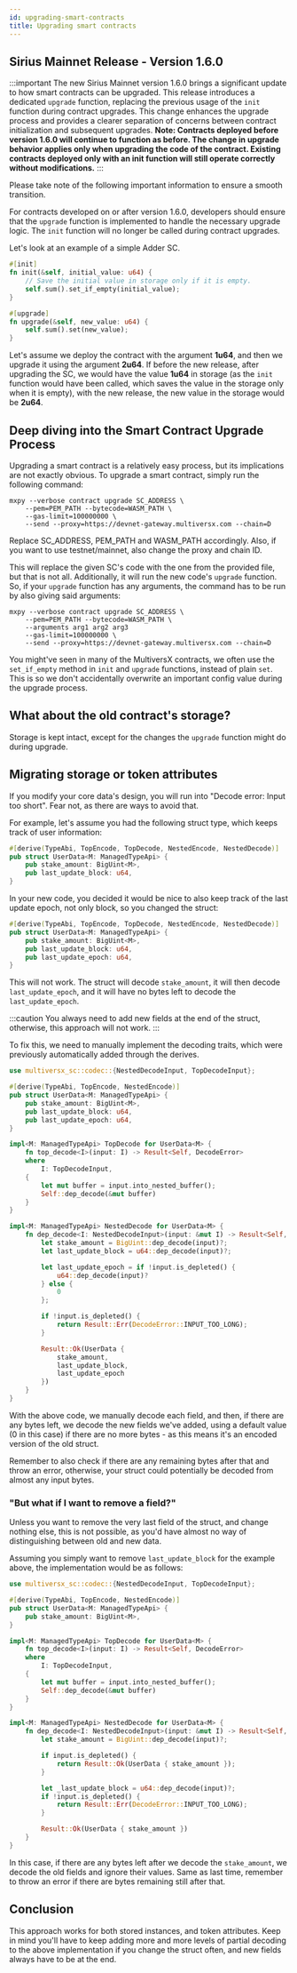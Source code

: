 ```yaml
---
id: upgrading-smart-contracts
title: Upgrading smart contracts
---
```


[comment]: # (mx-abstract)

## Sirius Mainnet Release - Version 1.6.0

:::important
The new Sirius Mainnet version 1.6.0 brings a significant update to how smart contracts can be upgraded. This release introduces a dedicated `upgrade` function, replacing the previous usage of the `init` function during contract upgrades. This change enhances the upgrade process and provides a clearer separation of concerns between contract initialization and subsequent upgrades.
**Note: Contracts deployed before version 1.6.0 will continue to function as before. The change in upgrade behavior applies only when upgrading the code of the contract. Existing contracts deployed only with an init function will still operate correctly without modifications.**
:::

Please take note of the following important information to ensure a smooth transition.

For contracts developed on or after version 1.6.0, developers should ensure that the `upgrade` function is implemented to handle the necessary upgrade logic. The `init` function will no longer be called during contract upgrades.

Let's look at an example of a simple Adder SC.

```rust
#[init]
fn init(&self, initial_value: u64) {
    // Save the initial value in storage only if it is empty.
    self.sum().set_if_empty(initial_value);
}

#[upgrade]
fn upgrade(&self, new_value: u64) {
    self.sum().set(new_value);
}
```

Let's assume we deploy the contract with the argument **1u64**, and then we upgrade it using the argument **2u64**. If before the new release, after upgrading the SC, we would have the value **1u64** in storage (as the `init` function would have been called, which saves the value in the storage only when it is empty), with the new release, the new value in the storage would be **2u64**.

[comment]: # (mx-context-auto)

## Deep diving into the Smart Contract Upgrade Process

Upgrading a smart contract is a relatively easy process, but its implications are not exactly obvious. To upgrade a smart contract, simply run the following command:

```
mxpy --verbose contract upgrade SC_ADDRESS \
    --pem=PEM_PATH --bytecode=WASM_PATH \
    --gas-limit=100000000 \
    --send --proxy=https://devnet-gateway.multiversx.com --chain=D
```

Replace SC_ADDRESS, PEM_PATH and WASM_PATH accordingly. Also, if you want to use testnet/mainnet, also change the proxy and chain ID.

This will replace the given SC's code with the one from the provided file, but that is not all. Additionally, it will run the new code's `upgrade` function. So, if your `upgrade` function has any arguments, the command has to be run by also giving said arguments:

```
mxpy --verbose contract upgrade SC_ADDRESS \
    --pem=PEM_PATH --bytecode=WASM_PATH \
    --arguments arg1 arg2 arg3
    --gas-limit=100000000 \
    --send --proxy=https://devnet-gateway.multiversx.com --chain=D
```

You might've seen in many of the MultiversX contracts, we often use the `set_if_empty` method in `init` and `upgrade` functions, instead of plain `set`. This is so we don't accidentally overwrite an important config value during the upgrade process.

[comment]: # (mx-context-auto)

## What about the old contract's storage?

Storage is kept intact, except for the changes the `upgrade` function might do during upgrade.

[comment]: # (mx-context-auto)

## Migrating storage or token attributes

If you modify your core data's design, you will run into "Decode error: Input too short". Fear not, as there are ways to avoid that.

For example, let's assume you had the following struct type, which keeps track of user information:

```rust
#[derive(TypeAbi, TopEncode, TopDecode, NestedEncode, NestedDecode)]
pub struct UserData<M: ManagedTypeApi> {
    pub stake_amount: BigUint<M>,
    pub last_update_block: u64,
}
```

In your new code, you decided it would be nice to also keep track of the last update epoch, not only block, so you changed the struct:

```rust
#[derive(TypeAbi, TopEncode, TopDecode, NestedEncode, NestedDecode)]
pub struct UserData<M: ManagedTypeApi> {
    pub stake_amount: BigUint<M>,
    pub last_update_block: u64,
    pub last_update_epoch: u64,
}
```

This will not work. The struct will decode `stake_amount`, it will then decode `last_update_epoch`, and it will have no bytes left to decode the `last_update_epoch`.

:::caution
You always need to add new fields at the end of the struct, otherwise, this approach will not work.
:::

To fix this, we need to manually implement the decoding traits, which were previously automatically added through the derives.

```rust
use multiversx_sc::codec::{NestedDecodeInput, TopDecodeInput};

#[derive(TypeAbi, TopEncode, NestedEncode)]
pub struct UserData<M: ManagedTypeApi> {
    pub stake_amount: BigUint<M>,
    pub last_update_block: u64,
    pub last_update_epoch: u64,
}

impl<M: ManagedTypeApi> TopDecode for UserData<M> {
    fn top_decode<I>(input: I) -> Result<Self, DecodeError>
    where
        I: TopDecodeInput,
    {
        let mut buffer = input.into_nested_buffer();
        Self::dep_decode(&mut buffer)
    }
}

impl<M: ManagedTypeApi> NestedDecode for UserData<M> {
    fn dep_decode<I: NestedDecodeInput>(input: &mut I) -> Result<Self, DecodeError> {
        let stake_amount = BigUint::dep_decode(input)?;
        let last_update_block = u64::dep_decode(input)?;

        let last_update_epoch = if !input.is_depleted() {
            u64::dep_decode(input)?
        } else {
            0
        };

        if !input.is_depleted() {
            return Result::Err(DecodeError::INPUT_TOO_LONG);
        }

        Result::Ok(UserData {
            stake_amount,
            last_update_block,
            last_update_epoch
        })
    }
}
```

With the above code, we manually decode each field, and then, if there are any bytes left, we decode the new fields we've added, using a default value (0 in this case) if there are no more bytes - as this means it's an encoded version of the old struct.

Remember to also check if there are any remaining bytes after that and throw an error, otherwise, your struct could potentially be decoded from almost any input bytes.

[comment]: # (mx-context-auto)

### "But what if I want to remove a field?"

Unless you want to remove the very last field of the struct, and change nothing else, this is not possible, as you'd have almost no way of distinguishing between old and new data.

Assuming you simply want to remove `last_update_block` for the example above, the implementation would be as follows:

```rust
use multiversx_sc::codec::{NestedDecodeInput, TopDecodeInput};

#[derive(TypeAbi, TopEncode, NestedEncode)]
pub struct UserData<M: ManagedTypeApi> {
    pub stake_amount: BigUint<M>,
}

impl<M: ManagedTypeApi> TopDecode for UserData<M> {
    fn top_decode<I>(input: I) -> Result<Self, DecodeError>
    where
        I: TopDecodeInput,
    {
        let mut buffer = input.into_nested_buffer();
        Self::dep_decode(&mut buffer)
    }
}

impl<M: ManagedTypeApi> NestedDecode for UserData<M> {
    fn dep_decode<I: NestedDecodeInput>(input: &mut I) -> Result<Self, DecodeError> {
        let stake_amount = BigUint::dep_decode(input)?;

        if input.is_depleted() {
            return Result::Ok(UserData { stake_amount });
        }

        let _last_update_block = u64::dep_decode(input)?;
        if !input.is_depleted() {
            return Result::Err(DecodeError::INPUT_TOO_LONG);
        }

        Result::Ok(UserData { stake_amount })
    }
}
```

In this case, if there are any bytes left after we decode the `stake_amount`, we decode the old fields and ignore their values. Same as last time, remember to throw an error if there are bytes remaining still after that.

[comment]: # (mx-context-auto)

## Conclusion

This approach works for both stored instances, and token attributes. Keep in mind you'll have to keep adding more and more levels of partial decoding to the above implementation if you change the struct often, and new fields always have to be at the end.

